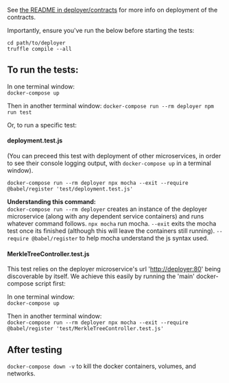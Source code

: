 See [the README in deployer/contracts](../contracts/README.md) for more info on deployment of the contracts.

Importantly, ensure you've run the below before starting the tests:

```solidity
cd path/to/deployer
truffle compile --all
```

## To run the tests:

In one terminal window:  
`docker-compose up`  

Then in another terminal window:
`docker-compose run --rm deployer npm run test`

Or, to run a specific test:

#### deployment.test.js  

(You can preceed this test with deployment of other microservices, in order to see their console logging output, with `docker-compose up` in a terminal window).

`docker-compose run --rm deployer npx mocha --exit --require @babel/register 'test/deployment.test.js'`

**Understanding this command:**  
`docker-compose run --rm deployer` creates an instance of the deployer microservice (along with any dependent service containers) and runs whatever command follows.
`npx mocha` run mocha.
`--exit` exits the mocha test once its finished (although this will leave the containers still running).
`--require @babel/register` to help mocha understand the js syntax used.

#### MerkleTreeController.test.js  

This test relies on the deployer microservice's url '<http://deployer:80>' being discoverable by itself. We achieve this easily by running the 'main' docker-compose script first:  

In one terminal window:  
`docker-compose up`  

Then in another terminal window:  
`docker-compose run --rm deployer npx mocha --exit --require @babel/register 'test/MerkleTreeController.test.js'`


## After testing

`docker-compose down -v` to kill the docker containers, volumes, and networks.
